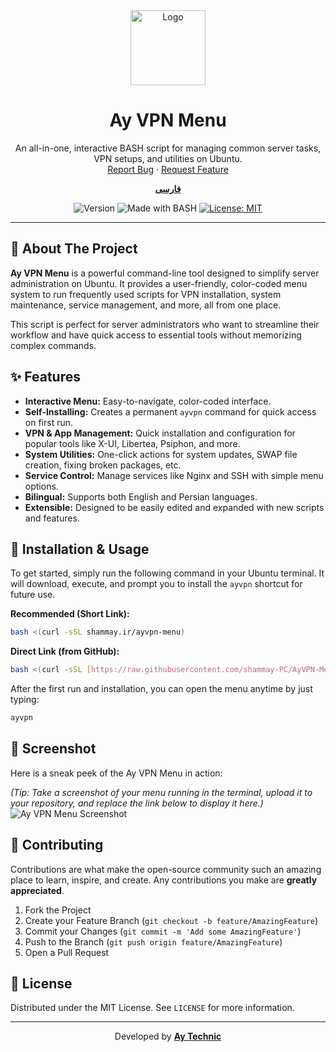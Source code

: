 <div align="center">
  <a href="https://shammay.ir">
    <img src="https://aytechnic.s3.ir-thr-at1.arvanstorage.ir/LOGO%2FAy-Earth.webp" alt="Logo" width="120" height="120">
  </a>
  <h1 align="center">Ay VPN Menu</h1>
  <p align="center">
    An all-in-one, interactive BASH script for managing common server tasks, VPN setups, and utilities on Ubuntu.
    <br />
    <a href="https://github.com/shammay-PC/AyVPN-Menu/issues">Report Bug</a>
    ·
    <a href="https://github.com/shammay-PC/AyVPN-Menu/issues">Request Feature</a>
  </p>
  <p align="center">
    <a href="README-fa.md"><strong>فارسی</strong></a>
  </p>
</div>

<p align="center">
  <img src="https://img.shields.io/badge/Version-1.1.0-blue.svg" alt="Version">
  <img src="https://img.shields.io/badge/Made%20with-BASH-1f425f.svg" alt="Made with BASH">
  <a href="https://github.com/shammay-PC/AyVPN-Menu/blob/main/LICENSE">
    <img src="https://img.shields.io/badge/License-MIT-yellow.svg" alt="License: MIT">
  </a>
</p>

---

 ## 📖 About The Project

**Ay VPN Menu** is a powerful command-line tool designed to simplify server administration on Ubuntu. It provides a user-friendly, color-coded menu system to run frequently used scripts for VPN installation, system maintenance, service management, and more, all from one place.

This script is perfect for server administrators who want to streamline their workflow and have quick access to essential tools without memorizing complex commands.

 ## ✨ Features

* **Interactive Menu:** Easy-to-navigate, color-coded interface.
* **Self-Installing:** Creates a permanent `ayvpn` command for quick access on first run.
* **VPN & App Management:** Quick installation and configuration for popular tools like X-UI, Libertea, Psiphon, and more.
* **System Utilities:** One-click actions for system updates, SWAP file creation, fixing broken packages, etc.
* **Service Control:** Manage services like Nginx and SSH with simple menu options.
* **Bilingual:** Supports both English and Persian languages.
* **Extensible:** Designed to be easily edited and expanded with new scripts and features.

 ## 🚀 Installation & Usage

To get started, simply run the following command in your Ubuntu terminal. It will download, execute, and prompt you to install the `ayvpn` shortcut for future use.

**Recommended (Short Link):**
```bash
bash <(curl -sSL shammay.ir/ayvpn-menu)
```

**Direct Link (from GitHub):**
```bash
bash <(curl -sSL [https://raw.githubusercontent.com/shammay-PC/AyVPN-Menu/main/ayvpn-menu.sh](https://raw.githubusercontent.com/shammay-PC/AyVPN-Menu/main/ayvpn-menu.sh))
```

After the first run and installation, you can open the menu anytime by just typing:
```bash
ayvpn
```

 ## 📸 Screenshot

Here is a sneak peek of the Ay VPN Menu in action:

*(Tip: Take a screenshot of your menu running in the terminal, upload it to your repository, and replace the link below to display it here.)*
![Ay VPN Menu Screenshot](https://raw.githubusercontent.com/shammay-PC/AyVPN-Menu/main/assets/screenshot.png)

 ## 🤝 Contributing

Contributions are what make the open-source community such an amazing place to learn, inspire, and create. Any contributions you make are **greatly appreciated**.

1.  Fork the Project
2.  Create your Feature Branch (`git checkout -b feature/AmazingFeature`)
3.  Commit your Changes (`git commit -m 'Add some AmazingFeature'`)
4.  Push to the Branch (`git push origin feature/AmazingFeature`)
5.  Open a Pull Request

 ## 📜 License

Distributed under the MIT License. See `LICENSE` for more information.

---

<p align="center">
  Developed by <a href="https://shammay.ir"><strong>Ay Technic</strong></a>
</p>
